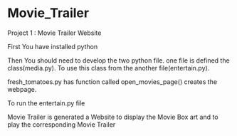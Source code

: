 # Movie_Trailer
Project 1 : Movie Trailer Website

First You have installed python

Then You should need to develop the two python file. one file is defined the class(media.py). To use this class from the another file(entertain.py).

fresh_tomatoes.py has function called open_movies_page() creates the webpage.

To run the entertain.py file

Movie Trailer is generated a Website to display the Movie Box art and to play the corresponding Movie Trailer

